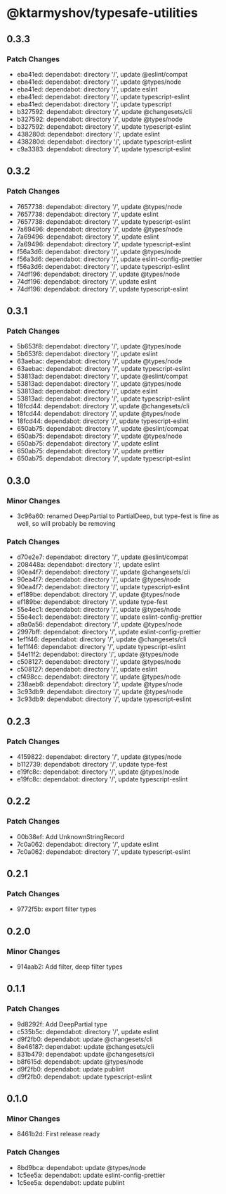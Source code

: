 # @ktarmyshov/typesafe-utilities

## 0.3.3

### Patch Changes

- eba41ed: dependabot: directory '/', update @eslint/compat
- eba41ed: dependabot: directory '/', update @types/node
- eba41ed: dependabot: directory '/', update eslint
- eba41ed: dependabot: directory '/', update typescript-eslint
- eba41ed: dependabot: directory '/', update typescript
- b327592: dependabot: directory '/', update @changesets/cli
- b327592: dependabot: directory '/', update @types/node
- b327592: dependabot: directory '/', update typescript-eslint
- 438280d: dependabot: directory '/', update eslint
- 438280d: dependabot: directory '/', update typescript-eslint
- c9a3383: dependabot: directory '/', update typescript-eslint

## 0.3.2

### Patch Changes

- 7657738: dependabot: directory '/', update @types/node
- 7657738: dependabot: directory '/', update eslint
- 7657738: dependabot: directory '/', update typescript-eslint
- 7a69496: dependabot: directory '/', update @types/node
- 7a69496: dependabot: directory '/', update eslint
- 7a69496: dependabot: directory '/', update typescript-eslint
- f56a3d6: dependabot: directory '/', update @types/node
- f56a3d6: dependabot: directory '/', update eslint-config-prettier
- f56a3d6: dependabot: directory '/', update typescript-eslint
- 74df196: dependabot: directory '/', update @types/node
- 74df196: dependabot: directory '/', update eslint
- 74df196: dependabot: directory '/', update typescript-eslint

## 0.3.1

### Patch Changes

- 5b653f8: dependabot: directory '/', update @types/node
- 5b653f8: dependabot: directory '/', update eslint
- 63aebac: dependabot: directory '/', update @types/node
- 63aebac: dependabot: directory '/', update typescript-eslint
- 53813ad: dependabot: directory '/', update @eslint/compat
- 53813ad: dependabot: directory '/', update @types/node
- 53813ad: dependabot: directory '/', update eslint
- 53813ad: dependabot: directory '/', update typescript-eslint
- 18fcd44: dependabot: directory '/', update @changesets/cli
- 18fcd44: dependabot: directory '/', update @types/node
- 18fcd44: dependabot: directory '/', update typescript-eslint
- 650ab75: dependabot: directory '/', update @eslint/compat
- 650ab75: dependabot: directory '/', update @types/node
- 650ab75: dependabot: directory '/', update eslint
- 650ab75: dependabot: directory '/', update prettier
- 650ab75: dependabot: directory '/', update typescript-eslint

## 0.3.0

### Minor Changes

- 3c96a60: renamed DeepPartial to PartialDeep, but type-fest is fine as well, so will probably be removing

### Patch Changes

- d70e2e7: dependabot: directory '/', update @eslint/compat
- 208448a: dependabot: directory '/', update eslint
- 90ea4f7: dependabot: directory '/', update @changesets/cli
- 90ea4f7: dependabot: directory '/', update @types/node
- 90ea4f7: dependabot: directory '/', update typescript-eslint
- ef189be: dependabot: directory '/', update @types/node
- ef189be: dependabot: directory '/', update type-fest
- 55e4ec1: dependabot: directory '/', update @types/node
- 55e4ec1: dependabot: directory '/', update eslint-config-prettier
- a9a0a56: dependabot: directory '/', update @types/node
- 2997bff: dependabot: directory '/', update eslint-config-prettier
- 1ef1f46: dependabot: directory '/', update @changesets/cli
- 1ef1f46: dependabot: directory '/', update typescript-eslint
- 54e11f2: dependabot: directory '/', update @types/node
- c508127: dependabot: directory '/', update @types/node
- c508127: dependabot: directory '/', update eslint
- cf498cc: dependabot: directory '/', update @types/node
- 238aeb6: dependabot: directory '/', update @types/node
- 3c93db9: dependabot: directory '/', update @types/node
- 3c93db9: dependabot: directory '/', update typescript-eslint

## 0.2.3

### Patch Changes

- 4159822: dependabot: directory '/', update @types/node
- b112739: dependabot: directory '/', update type-fest
- e19fc8c: dependabot: directory '/', update @types/node
- e19fc8c: dependabot: directory '/', update typescript-eslint

## 0.2.2

### Patch Changes

- 00b38ef: Add UnknownStringRecord
- 7c0a062: dependabot: directory '/', update eslint
- 7c0a062: dependabot: directory '/', update typescript-eslint

## 0.2.1

### Patch Changes

- 9772f5b: export filter types

## 0.2.0

### Minor Changes

- 914aab2: Add filter, deep filter types

## 0.1.1

### Patch Changes

- 9d8292f: Add DeepPartial type
- c535b5c: dependabot: directory '/', update eslint
- d9f2fb0: dependabot: update @changesets/cli
- 8e46187: dependabot: update @changesets/cli
- 831b479: dependabot: update @changesets/cli
- b8f615d: dependabot: update @types/node
- d9f2fb0: dependabot: update publint
- d9f2fb0: dependabot: update typescript-eslint

## 0.1.0

### Minor Changes

- 8461b2d: First release ready

### Patch Changes

- 8bd9bca: dependabot: update @types/node
- 1c5ee5a: dependabot: update eslint-config-prettier
- 1c5ee5a: dependabot: update publint
